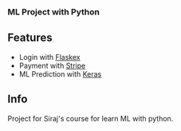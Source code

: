 ### ML Project with Python

## Features
- Login with [Flaskex](https://github.com/anfederico/Flaskex)
- Payment with [Stripe](https://stripe.com/)
- ML Prediction with [Keras](https://keras.io/)

## Info
Project for Siraj's course for learn ML with python.